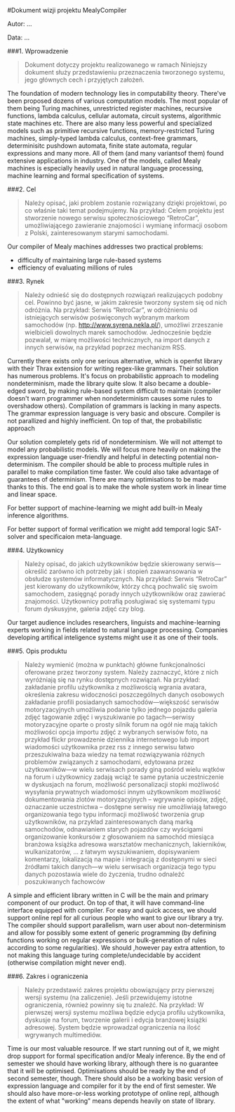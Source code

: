 #Dokument wizji projektu MealyCompiler

Autor: ...

Data: ...

###1. Wprowadzenie
>Dokument dotyczy projektu realizowanego w ramach  Niniejszy dokument służy przedstawieniu przeznaczenia tworzonego systemu, jego głównych cech i przyjętych założeń.

The foundation of modern technology lies in computability theory. There've been proposed dozens of various computation models. The most popular of them being Turing machines, unrestricted register machines, recursive functions, lambda calculus, cellular automata, circuit systems, algorithmic state machines etc. There are also many less powerful and specialized models such as primitive recursive functions, memory-restricted Turing machines, simply-typed lambda calculus, context-free grammars, determinisitc pushdown automata, finite state automata, regular expressions and many more. All of them (and many variantsof them) found extensive applications in industry. One of the models, called Mealy machines is especially heavily used in natural language processing, machine learning and formal specification of systems.

###2. Cel
>Należy opisać, jaki problem zostanie rozwiązany dzięki projektowi, po co właśnie taki temat podejmujemy.
Na przykład:
Celem projektu jest stworzenie nowego serwisu społecznościowego “RetroCar”, umożliwiającego zawieranie znajomości i wymianę informacji osobom z Polski, zainteresowanym starymi samochodami.

Our compiler of Mealy machines addresses two practical problems: 

- difficulty of maintaining large rule-based systems
- efficiency of evaluating millions of rules




###3. Rynek
>Należy odnieść się do dostępnych rozwiązań realizujących podobny cel. Powinno być jasne, w jakim zakresie tworzony system się od nich odróżnia.
Na przykład:
Serwis “RetroCar”, w odróżnieniu od istniejących serwisów poświęconych wybranym markom samochodów (np. http://www.syrena.nekla.pl/), umożliwi zrzeszanie wielbicieli dowolnych marek samochodów. Jednocześnie będzie pozwalał, w miarę możliwości technicznych, na import danych z innych serwisów, na przykład poprzez mechanizm RSS.

Currently there exists only one serious alternative, which is openfst library with their Thrax extension for writing regex-like grammars. Their solution has numerous problems. It's focus on probabilistic approach to modeling nondeterminism, made the library quite slow. It also became a double-edged sword, by making rule-based system difficult to maintain (compiler doesn't warn programmer when nondeterminism causes some rules to overshadow others). Compilation of grammars is lacking in many aspects. The grammar expression language is very basic and obscure. Compiler is not parallized and highly inefficient. On top of that, the probabilistic approach

Our solution completely gets rid of nondeterminism. We will not attempt to model any probabilistic models. We will focus more heavily on making the expression language user-friendly and helpful in detecting potential non-determinism. The compiler should be able to process multiple rules in parallel to make compilation time faster. We could also take advantage of guarantees of determinism. There are many optimisations to be made thanks to this. The end goal is to make the whole system work in linear time and linear space.

For better support of machine-learning we might add built-in Mealy inference algorithms.

For better support of formal verification we might add temporal logic SAT-solver and specificaion meta-language.



###4. Użytkownicy
>Należy opisać, do jakich użytkowników będzie skierowany serwis—określić zarówno ich potrzeby jak i stopień zaawansowania w obsłudze systemów informatycznych.
Na przykład:
Serwis “RetroCar” jest kierowany do użytkowników, którzy chcą pochwalić się swoim samochodem, zasięgnąć porady innych użytkowników oraz zawierać znajomości. Użytkownicy potrafią posługiwać się systemami typu forum dyskusyjne, galeria zdjęć czy blog.

Our target audience includes researchers, linguists and machine-learning experts working in fields related to natural language processing. Companies developing artifical inteligence systems might use it as one of their tools. 



###5. Opis produktu
>Należy wymienić (można w punktach) główne funkcjonalności oferowane przez tworzony system. Należy zaznaczyć, które z nich wyróżniają się na rynku dostępnych rozwiązań.
Na przykład:
zakładanie profilu użytkownika z możliwością wgrania avatara, określenia zakresu widoczności poszczególnych danych osobowych
zakładanie profili posiadanych samochodów—większość serwisów motoryzacyjnych umożliwia podanie tylko jednego pojazdu
galeria zdjęć
tagowanie zdjęć i wyszukiwanie po tagach—serwisy motoryzacyjne oparte o prosty silnik forum na ogół nie mają takich możliwości
opcja importu zdjęć z wybranych serwisów foto, na przykład flickr
prowadzenie dziennika internetowego lub import wiadomości użytkownika przez rss z innego serwisu
łatwo przeszukiwalna baza wiedzy na temat rozwiązywania różnych problemów związanych z samochodami, edytowana przez użytkowników—w wielu serwisach porady giną pośród wielu wątków na forum i użytkownicy zadają wciąż te same pytania
uczestniczenie w dyskusjach na forum, możliwość personalizacji stopki
możliwość wysyłania prywatnych wiadomości innym użytkownikom
możliwość dokumentowania zlotów motoryzacyjnych – wgrywanie opisów, zdjęć, oznaczanie uczestnictwa – dostępne serwisy nie umożliwiają łatwego organizowania tego typu informacji
możliwość tworzenia grup użytkowników, na przykład zainteresowanych daną marką samochodów, odnawianiem starych pojazdów czy wyścigami
organizowanie konkursów z głosowaniem na samochód miesiąca
branżowa książka adresowa warsztatów mechanicznych, lakierników, wulkanizatorów, ... z łatwym wyszukiwaniem, dopisywaniem komentarzy, lokalizacją na mapie i integracją z dostępnymi w sieci źródłami takich danych—w wielu serwisach organizacja tego typu danych pozostawia wiele do życzenia, trudno odnaleźć poszukiwanych fachowców

A simple and efficient library written in C will be the main and primary component of our product. On top of that, it will have command-line interface equipped with compiler. For easy and quick access, we should support online repl for all curious people who want to give our library a try. The compiler should support parallelism, warn user about non-determinism and allow for possibly some extent of generic programming (by defining functions working on regular expressions or bulk-generation of rules according to some regularities). We should ,however pay extra attention, to not making this language turing complete/undecidable by accident (otherwise compilation might never end).

###6. Zakres i ograniczenia
>Należy przedstawić zakres projektu obowiązujący przy pierwszej wersji systemu (na zaliczenie). Jeśli przewidujemy istotne ograniczenia, również powinny się tu znaleźć.
Na przykład:
W pierwszej wersji systemu możliwa będzie edycja profilu użytkownika, dyskusje na forum, tworzenie galerii i edycja branżowej książki adresowej. System będzie wprowadzał ograniczenia na ilość wgrywanych multimediów.

Time is our most valuable resource. If we start running out of it, we might drop support for formal specification and/or Mealy inference. By the end of semester we should have working library, although there is no guarantee that it will be optimised. Optimisations should be ready by the end of second semester, 
though. There should also be a working basic version of expression language and compiler for it by the end of first semester. We should also have more-or-less working prototype of online repl, although the extent of what "working" means depends heavily on state of library.  